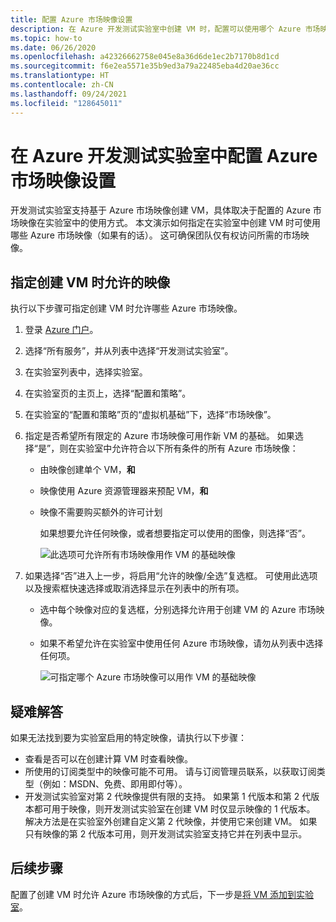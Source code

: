```yaml
---
title: 配置 Azure 市场映像设置
description: 在 Azure 开发测试实验室中创建 VM 时，配置可以使用哪个 Azure 市场映像
ms.topic: how-to
ms.date: 06/26/2020
ms.openlocfilehash: a42326662758e045e8a36d6de1ec2b7170b8d1cd
ms.sourcegitcommit: f6e2ea5571e35b9ed3a79a22485eba4d20ae36cc
ms.translationtype: HT
ms.contentlocale: zh-CN
ms.lasthandoff: 09/24/2021
ms.locfileid: "128645011"
---
```

# <a name="configure-azure-marketplace-image-settings-in-azure-devtest-labs"></a>在 Azure 开发测试实验室中配置 Azure 市场映像设置
开发测试实验室支持基于 Azure 市场映像创建 VM，具体取决于配置的 Azure 市场映像在实验室中的使用方式。 本文演示如何指定在实验室中创建 VM 时可使用哪些 Azure 市场映像（如果有的话）。 这可确保团队仅有权访问所需的市场映像。 

## <a name="specify-allowed-images-for-creating-vms"></a>指定创建 VM 时允许的映像
执行以下步骤可指定创建 VM 时允许哪些 Azure 市场映像。 

1. 登录 [Azure 门户](https://go.microsoft.com/fwlink/p/?LinkID=525040)。
2. 选择“所有服务”，并从列表中选择“开发测试实验室”。
3. 在实验室列表中，选择实验室。 
4. 在实验室页的主页上，选择“配置和策略”。
5. 在实验室的“配置和策略”页的“虚拟机基础”下，选择“市场映像”。
6. 指定是否希望所有限定的 Azure 市场映像可用作新 VM 的基础。 如果选择“是”，则在实验室中允许符合以下所有条件的所有 Azure 市场映像：
   
   * 由映像创建单个 VM，**和**
   * 映像使用 Azure 资源管理器来预配 VM，**和**
   * 映像不需要购买额外的许可计划
     
     如果想要允许任何映像，或者想要指定可以使用的图像，则选择“否”。
     
     ![此选项可允许所有市场映像用作 VM 的基础映像](./media/devtest-lab-configure-marketplace-images/allow-all-marketplace-images.png)
7. 如果选择“否”进入上一步，将启用“允许的映像/全选”复选框。 
   可使用此选项以及搜索框快速选择或取消选择显示在列表中的所有项。
   * 选中每个映像对应的复选框，分别选择允许用于创建 VM 的 Azure 市场映像。
   * 如果不希望允许在实验室中使用任何 Azure 市场映像，请勿从列表中选择任何项。
   
     ![可指定哪个 Azure 市场映像可以用作 VM 的基础映像](./media/devtest-lab-configure-marketplace-images/select-marketplace-images.png)


## <a name="troubleshoot"></a>疑难解答
如果无法找到要为实验室启用的特定映像，请执行以下步骤： 

- 查看是否可以在创建计算 VM 时查看映像。
- 所使用的订阅类型中的映像可能不可用。 请与订阅管理员联系，以获取订阅类型（例如：MSDN、免费、即用即付等）。 
- 开发测试实验室对第 2 代映像提供有限的支持。 如果第 1 代版本和第 2 代版本都可用于映像，则开发测试实验室在创建 VM 时仅显示映像的 1 代版本。 解决方法是在实验室外创建自定义第 2 代映像，并使用它来创建 VM。 如果只有映像的第 2 代版本可用，则开发测试实验室支持它并在列表中显示。 
      


## <a name="next-steps"></a>后续步骤
配置了创建 VM 时允许 Azure 市场映像的方式后，下一步是[将 VM 添加到实验室](devtest-lab-add-vm.md)。
